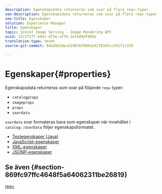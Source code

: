 ```yaml
---
description: Egenskapsdata returneras som svar på flera req=-typer.
seo-description: Egenskapsdata returneras som svar på flera req=-typer.
seo-title: Egenskaper
solution: Experience Manager
title: Egenskaper
topic: Scene7 Image Serving - Image Rendering API
uuid: 22c271f7-e9dc-4f3e-af7b-1efe89df983e
translation-type: tm+mt
source-git-commit: 94a26628ec619076f0942e9278165cc591f1c150

---
```



# Egenskaper{#properties}

Egenskapsdata returneras som svar på följande `req=` typer:

* `catalogprops`
* `imageprops`
* `props`
* `userdata`

`userdata` svar formateras bara som egenskaper när innehållet i `catalog::UserData` följer egenskapsformatet.

* [Textegenskaper (Java)](r-text-java-properties.md)
* [JavaScript-egenskaper](r-javascript-properties.md)
* [XML-egenskaper](r-xml-properties.md)
* [JSONP-egenskaper](r-json-properties.md)


## Se även {#section-869fc97ffc4648f5a64062311be26819}

[req=](../../../../../../is-api/http-ref/image-serving-api-ref/c-http-protocol-reference/c-command-reference/r-req/r-req.md#reference-907cdb4a97034db7ad94695f25552e76)
